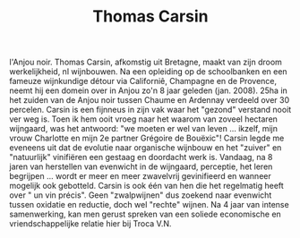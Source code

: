 ﻿---
title: Thomas Carsin
regio: Anjou noir
photo: carsin.jpg
layout: wijnhuis 

wijnen:
    - naam:  Terre'13
      ref:   
      app:   V.D.P du Val de Loire
      type:  Blanc sec
      cep:   Sauvignon blanc
      prijs: €9.84
      
    - naam:  Bastingage'12
      ref:   Loi 1225
      app:   A.O.C. Anjou
      type:  Blanc sec
      cep:   Chenin blanc
      prijs: €13.75
      
    - naam:  Galerne'12
      ref:   Loi 1226
      app:   A.O.C. Anjou
      type:  Blanc sec
      cep:   Chenin blanc
      prijs: €13.95
    
    - naam:  Ephata'12
      ref:   Loi 12-- 
      app:   A.O.C. Anjou
      type:  Blanc sec
      cep:   Chenin blanc
      prijs: €├45.00
    
    - naam:  Indigène'11
      ref:   Loi 1108
      app:   V.D.P. du Maine et Loire
      type:  Rouge
      cep:   Grolleau noir/Gamay
      prijs: €9.80

    - naam:  Indigène'12
      ref:   Loi 1224
      app:   V.D.P. du Maine et Loire
      type:  Rouge
      cep:   Grolleau noir/Gamay
      prijs: €10.74

    - naam:  l'Aiglerie'12
      ref:   Loi 1232
      app:   A.O.C. Anjou
      type:  Rouge
      cep:   Cabernet franc
      prijs: €13.75
      
    - naam:  Hippocampe'12
      ref:   Loi 1219
      app:   A.O.C. Anjou
      type:  Rouge
      cep:   Cabernet franc
      prijs: €13.95
      
    - naam:  Magellan'10
      ref:   Loi 1079
      app:   A.O.C. Anjou
      type:  Rouge
      cep:   Cabernet franc
      prijs: €45.86
      opm:   Magnum
      
    - naam:  Magellan'12
      ref:   Loi 1079
      app:   A.O.C. Anjou
      type:  Rouge
      cep:   Cabernet franc
      prijs: €53.85
      opm:   Magnum
      
    - naam:  Espérance'11
      ref:   Loi 1123
      app:   Vin de France
      type:  Rouge
      cep:   80%Pineau d'Aunis/20% Gamay
      prijs: €19.42
      
    - naam:  l'Albatros'11
      ref:   Loi 1126
      app:   A.O.C. Crémant de Loire
      type:  Méthode Ancestrale
      cep:   Chenin blanc/Chardonnay
      prijs: €14.96
      
    - naam:  Dames de Nage'11
      ref:   Loi 1172
      app:   A.O.C. Crémant de Loire
      type:  Méthode Ancestrale
      cep:   Grolleau gris
      prijs: €14.96
      
    - naam:  Coteau du Layon'11
      ref:   Loi 1125
      app:   A.O.C. Coteaux du Layon
      type:  Blanc moelleux
      cep:   Chenin blanc
      prijs: €16.27
      
     
---
l'Anjou noir. Thomas Carsin, afkomstig uit Bretagne, maakt van zijn droom werkelijkheid, nl wijnbouwen. Na een opleiding op de schoolbanken en een fameuze wijnkundige détour via Californiê, Champagne en de Provence, neemt hij een domein over in Anjou zo'n 8 jaar geleden (jan. 2008). 25ha in het zuiden van de Anjou noir tussen Chaume en Ardennay verdeeld over 30 percelen. Carsin is een fijnneus in zijn vak waar het "gezond" verstand nooit ver weg is. Toen ik hem ooit vroeg naar het waarom van zoveel hectaren wijngaard, was het antwoord: "we moeten er wel van leven ... ikzelf, mijn vrouw Charlotte en mijn 2e partner Grégoire de Bouëxic"! Carsin legde me eveneens uit dat de evolutie naar organische wijnbouw en het "zuiver" en "natuurlijk" vinifiëren een gestaag en doordacht werk is. Vandaag, na 8 jaren van herstellen van evenwicht in de wijngaard, perceptie, het leren begrijpen ... wordt er meer en meer zwavelvrij gevinifieerd en wanneer mogelijk ook gebotteld. Carsin is ook één van hen die het regelmatig heeft over " un vin précis". Geen "zwalpwijnen" dus zoekend naar evenwicht tussen oxidatie en reductie, doch wel "rechte" wijnen.  Na 4 jaar van intense samenwerking, kan men gerust spreken van een soliede economische en vriendschappelijke relatie hier bij Troca V.N.

